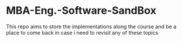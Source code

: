 # MBA-Eng.-Software-SandBox
This repo aims to store the implementations along the course and be a place to come back in case i need to revisit any of these topics
